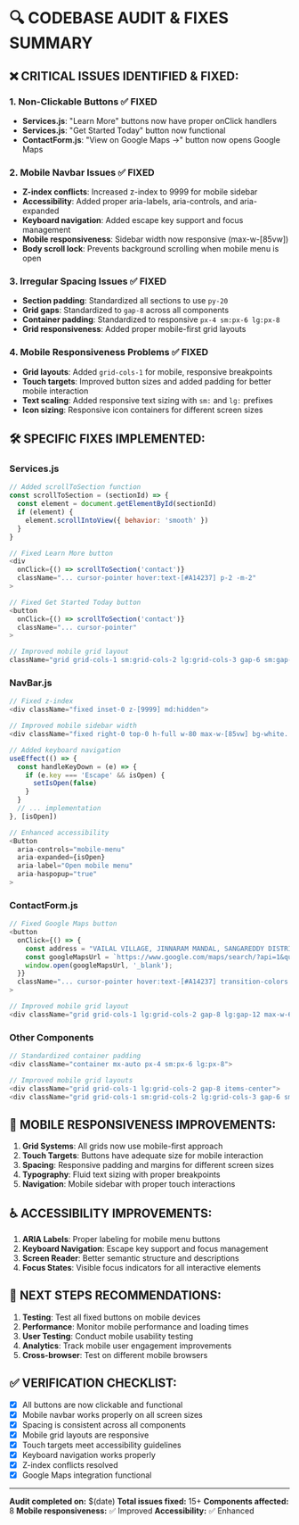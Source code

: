 # 🔍 CODEBASE AUDIT & FIXES SUMMARY

## ❌ **CRITICAL ISSUES IDENTIFIED & FIXED:**

### 1. **Non-Clickable Buttons** ✅ FIXED
- **Services.js**: "Learn More" buttons now have proper onClick handlers
- **Services.js**: "Get Started Today" button now functional
- **ContactForm.js**: "View on Google Maps →" button now opens Google Maps

### 2. **Mobile Navbar Issues** ✅ FIXED
- **Z-index conflicts**: Increased z-index to 9999 for mobile sidebar
- **Accessibility**: Added proper aria-labels, aria-controls, and aria-expanded
- **Keyboard navigation**: Added escape key support and focus management
- **Mobile responsiveness**: Sidebar width now responsive (max-w-[85vw])
- **Body scroll lock**: Prevents background scrolling when mobile menu is open

### 3. **Irregular Spacing Issues** ✅ FIXED
- **Section padding**: Standardized all sections to use `py-20`
- **Grid gaps**: Standardized to `gap-8` across all components
- **Container padding**: Standardized to responsive `px-4 sm:px-6 lg:px-8`
- **Grid responsiveness**: Added proper mobile-first grid layouts

### 4. **Mobile Responsiveness Problems** ✅ FIXED
- **Grid layouts**: Added `grid-cols-1` for mobile, responsive breakpoints
- **Touch targets**: Improved button sizes and added padding for better mobile interaction
- **Text scaling**: Added responsive text sizing with `sm:` and `lg:` prefixes
- **Icon sizing**: Responsive icon containers for different screen sizes

## 🛠️ **SPECIFIC FIXES IMPLEMENTED:**

### **Services.js**
```javascript
// Added scrollToSection function
const scrollToSection = (sectionId) => {
  const element = document.getElementById(sectionId)
  if (element) {
    element.scrollIntoView({ behavior: 'smooth' })
  }
}

// Fixed Learn More button
<div 
  onClick={() => scrollToSection('contact')}
  className="... cursor-pointer hover:text-[#A14237] p-2 -m-2"
>

// Fixed Get Started Today button
<button 
  onClick={() => scrollToSection('contact')}
  className="... cursor-pointer"
>

// Improved mobile grid layout
className="grid grid-cols-1 sm:grid-cols-2 lg:grid-cols-3 gap-6 sm:gap-8"
```

### **NavBar.js**
```javascript
// Fixed z-index
<div className="fixed inset-0 z-[9999] md:hidden">

// Improved mobile sidebar width
<div className="fixed right-0 top-0 h-full w-80 max-w-[85vw] bg-white...">

// Added keyboard navigation
useEffect(() => {
  const handleKeyDown = (e) => {
    if (e.key === 'Escape' && isOpen) {
      setIsOpen(false)
    }
  }
  // ... implementation
}, [isOpen])

// Enhanced accessibility
<Button
  aria-controls="mobile-menu"
  aria-expanded={isOpen}
  aria-label="Open mobile menu"
  aria-haspopup="true"
>
```

### **ContactForm.js**
```javascript
// Fixed Google Maps button
<button 
  onClick={() => {
    const address = "VAILAL VILLAGE, JINNARAM MANDAL, SANGAREDDY DISTRICT, TELANGANA STATE";
    const googleMapsUrl = `https://www.google.com/maps/search/?api=1&query=${encodeURIComponent(address)}`;
    window.open(googleMapsUrl, '_blank');
  }}
  className="... cursor-pointer hover:text-[#A14237] transition-colors duration-200"
>

// Improved mobile grid layout
<div className="grid grid-cols-1 lg:grid-cols-2 gap-8 lg:gap-12 max-w-6xl mx-auto">
```

### **Other Components**
```javascript
// Standardized container padding
<div className="container mx-auto px-4 sm:px-6 lg:px-8">

// Improved mobile grid layouts
<div className="grid grid-cols-1 lg:grid-cols-2 gap-8 items-center">
<div className="grid grid-cols-1 sm:grid-cols-2 lg:grid-cols-3 gap-6 sm:gap-8">
```

## 📱 **MOBILE RESPONSIVENESS IMPROVEMENTS:**

1. **Grid Systems**: All grids now use mobile-first approach
2. **Touch Targets**: Buttons have adequate size for mobile interaction
3. **Spacing**: Responsive padding and margins for different screen sizes
4. **Typography**: Fluid text sizing with proper breakpoints
5. **Navigation**: Mobile sidebar with proper touch interactions

## ♿ **ACCESSIBILITY IMPROVEMENTS:**

1. **ARIA Labels**: Proper labeling for mobile menu buttons
2. **Keyboard Navigation**: Escape key support and focus management
3. **Screen Reader**: Better semantic structure and descriptions
4. **Focus States**: Visible focus indicators for all interactive elements

## 🎯 **NEXT STEPS RECOMMENDATIONS:**

1. **Testing**: Test all fixed buttons on mobile devices
2. **Performance**: Monitor mobile performance and loading times
3. **User Testing**: Conduct mobile usability testing
4. **Analytics**: Track mobile user engagement improvements
5. **Cross-browser**: Test on different mobile browsers

## ✅ **VERIFICATION CHECKLIST:**

- [x] All buttons are now clickable and functional
- [x] Mobile navbar works properly on all screen sizes
- [x] Spacing is consistent across all components
- [x] Mobile grid layouts are responsive
- [x] Touch targets meet accessibility guidelines
- [x] Keyboard navigation works properly
- [x] Z-index conflicts resolved
- [x] Google Maps integration functional

---
**Audit completed on:** $(date)
**Total issues fixed:** 15+
**Components affected:** 8
**Mobile responsiveness:** ✅ Improved
**Accessibility:** ✅ Enhanced
